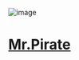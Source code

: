 ![image](https://user-images.githubusercontent.com/51442719/184011959-807fee50-6be6-4d8f-b808-3665ed44435f.png)
# [Mr.Pirate](https://web.archive.org/web/20200204073126/http://mrpirate.net/)
